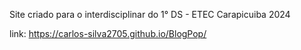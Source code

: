 Site criado para o interdisciplinar do 1° DS - ETEC Carapicuiba 2024

link: https://carlos-silva2705.github.io/BlogPop/

